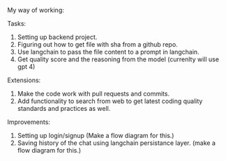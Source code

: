 My way of working:

Tasks:

1. Setting up backend project.
2. Figuring out how to get file with sha from a github repo.
3. Use langchain to pass the file content to a prompt in langchain.
4. Get quality score and the reasoning from the model (currenlty will use gpt 4)

Extensions:

1. Make the code work with pull requests and commits.
2. Add functionality to search from web to get latest coding quality standards and practices as well.

Improvements:

1. Setting up login/signup (Make a flow diagram for this.)
2. Saving history of the chat using langchain persistance layer. (make a flow diagram for this.)
